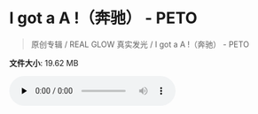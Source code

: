 # I got a A !（奔驰） - PETO

> 原创专辑 / REAL GLOW 真实发光 / I got a A !（奔驰） - PETO

**文件大小**: 19.62 MB

<audio preload="none" controls><source src="https://file.hsyhx.top/video/原创专辑/REAL GLOW 真实发光/I got a A !（奔驰） - PETO.flac" type="audio/mpeg">🤔 您的浏览器不支持此音频格式</audio>